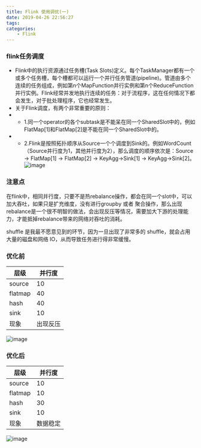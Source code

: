 ```yaml
---
title: Flink 使用调优(一)
date: 2019-04-26 22:56:27
tags:
categories:
	- Flink
---
```


### flink任务调度

* Flink中的执行资源通过任务槽(Task Slots)定义。每个TaskManager都有一个或多个任务槽，每个槽都可以运行一个并行任务管道(pipeline)。管道由多个连续的任务组成，例如第n个MapFunction并行实例和第n个ReduceFunction并行实例。Flink经常并发地执行连续的任务：对于流程序，这在任何情况下都会发生，对于批处理程序，它也经常发生。
* 关于Flink调度，有两个非常重要的原则：
* * 1.同一个operator的各个subtask是不能呆在同一个SharedSlot中的，例如FlatMap[1]和FlatMap[2]是不能在同一个SharedSlot中的。
* * 2.Flink是按照拓扑顺序从Source一个个调度到Sink的。例如WordCount（Source并行度为1，其他并行度为2），那么调度的顺序依次是：Source -> FlatMap[1] -> FlatMap[2] -> KeyAgg->Sink[1] -> KeyAgg->Sink[2]。
![image](https://note.youdao.com/yws/api/personal/file/3137058979314CE8A93F70D857182DBF?method=download&shareKey=2db97d3217f62794683f4f9dcde154ee)

### 注意点

在flink中，相同并行度，只要不是热rebalance操作，都会在同一个slot中，可以加大吞吐，如果只是扩充维度，没有进行groupby 或者 聚合操作，那么出现rebalance是一个很不明智的做法，会出现反压等情况，需要加大下游的处理能力，才能抵掉rebalance带来的网络对吞吐的消耗。

shuffle 是我最不愿意见到的环节，因为一旦出现了非常多的 shuffle，就会占用大量的磁盘和网络 IO，从而导致任务进行得非常缓慢。


### 优化前


层级 | 并行度  
---|---
source | 10
flatmap | 40 
hash | 40 
sink | 10
现象 | 出现反压

![image](https://note.youdao.com/yws/api/personal/file/EDE9BBEC5E2E42788FB3E534A7E145A3?method=download&shareKey=c3a779a560f7a5471015764f39e6afe5)


### 优化后

层级 | 并行度
---|---
source | 10
flatmap | 10
hash | 30 
sink | 10
现象 | 数据稳定

![image](https://note.youdao.com/yws/api/personal/file/31273AABB6154296BB840E3A6998646C?method=download&shareKey=72a8faa90dba028c536551ea9073008f)